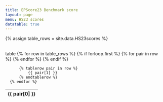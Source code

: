 ```yaml
---
title: EPScore23 Benchmark score
layout: page
menu: HS23 scores
datatable: true
---
```


 {% assign table_rows = site.data.HS23scores %}

<br>
table

  <table class="display">
      {% for row in table_rows %}
          {% if forloop.first %}
              <thead>
              <tr>
                  {% for pair in row %}
                      <th>
                          {{ pair[0] }}
                      </th>
                  {% endfor %}
              </tr>
              </thead>
          {% endif %}

          {% tablerow pair in row %}
              {{ pair[1] }}
          {% endtablerow %}
      {% endfor %}
  </table>

